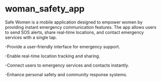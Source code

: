 # woman_safety_app

Safe Women is a mobile application designed to empower women by providing instant emergency communication features. The app allows users to send SOS alerts, share real-time locations, and contact emergency services with a single tap.

 -Provide a user-friendly interface for emergency support.
 
 -Enable real-time location tracking and sharing.
 
 -Connect users to emergency services and contacts instantly.
 
 -Enhance personal safety and community response systems.
 



